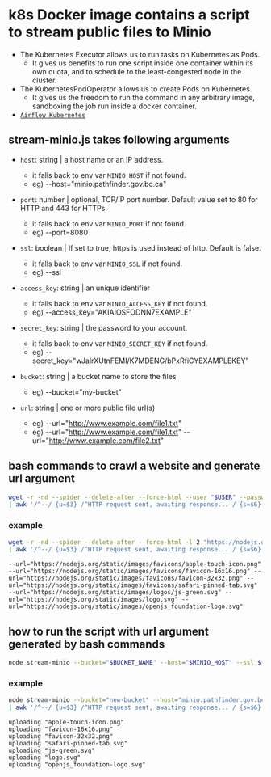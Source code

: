 # k8s Docker image contains a script to stream public files to Minio
- The Kubernetes Executor allows us to run tasks on Kubernetes as Pods.
   - It gives us benefits to run one script inside one container within its own quota, and to schedule to the least-congested node in the cluster.
- The KubernetesPodOperator allows us to create Pods on Kubernetes.
   - It gives us the freedom to run the command in any arbitrary image, sandboxing the job run inside a docker container.
- [`Airflow Kubernetes`](https://airflow.apache.org/docs/stable/kubernetes.html 'Airflow Kubernetes')

## stream-minio.js takes following arguments
- `host`: string | a host name or an IP address.
   - it falls back to env var `MINIO_HOST` if not found.
   - eg) --host="minio.pathfinder.gov.bc.ca"

- `port`: number | optional, TCP/IP port number. Default value set to 80 for HTTP and 443 for HTTPs.
   - it falls back to env var `MINIO_PORT` if not found.
   - eg) --port=8080

- `ssl`: boolean | If set to true, https is used instead of http. Default is false.
   - it falls back to env var `MINIO_SSL` if not found.
   - eg) --ssl

- `access_key`: string | an unique identifier
   - it falls back to env var `MINIO_ACCESS_KEY` if not found.
   - eg) --access_key="AKIAIOSFODNN7EXAMPLE"

- `secret_key`: string | the password to your account.
   - it falls back to env var `MINIO_SECRET_KEY` if not found.
   - eg) --secret_key="wJalrXUtnFEMI/K7MDENG/bPxRfiCYEXAMPLEKEY"

- `bucket`: string | a bucket name to store the files
   - eg) --bucket="my-bucket"

- `url`: string | one or more public file url(s)
   - eg) --url="http://www.example.com/file1.txt"
   - eg) --url="http://www.example.com/file1.txt" --url="http://www.example.com/file2.txt"

## bash commands to crawl a website and generate url argument
```bash
wget -r -nd --spider --delete-after --force-html --user "$USER" --password "$PASSWORD" -D "$DOMAINS" -l $DEPTH "$WEBSITE" 2>&1 \
| awk '/^--/ {u=$3} /^HTTP request sent, awaiting response... / {s=$6} /^Length: .*\[(.+)\]$/ {t=$NF} /^$/ {printf "--url=\"%s\"\n",u}' | egrep "$FILTER" | sort | uniq | tr '\n' ' '
```

### example
```bash
wget -r -nd --spider --delete-after --force-html -l 2 "https://nodejs.org/dist/" 2>&1 \
| awk '/^--/ {u=$3} /^HTTP request sent, awaiting response... / {s=$6} /^Length: .*\[(.+)\]$/ {t=$NF} /^$/ {printf "--url=\"%s\"\n",u}' | egrep "\.png|\.svg" | sort | uniq | tr '\n' ' '
```

```
--url="https://nodejs.org/static/images/favicons/apple-touch-icon.png" --url="https://nodejs.org/static/images/favicons/favicon-16x16.png" --url="https://nodejs.org/static/images/favicons/favicon-32x32.png" --url="https://nodejs.org/static/images/favicons/safari-pinned-tab.svg" --url="https://nodejs.org/static/images/logos/js-green.svg" --url="https://nodejs.org/static/images/logo.svg" --url="https://nodejs.org/static/images/openjs_foundation-logo.svg"
```

## how to run the script with url argument generated by bash commands
```bash
node stream-minio --bucket="$BUCKET_NAME" --host="$MINIO_HOST" --ssl $(`bash commands above`)
```

### example
```bash
node stream-minio --bucket="new-bucket" --host="minio.pathfinder.gov.bc.ca" --access_key="AKIAIOSFODNN7EXAMPLE" --secret_key="wJalrXUtnFEMI/K7MDENG/bPxRfiCYEXAMPLEKEY" --ssl $(wget -r -nd --spider --delete-after --force-html -l 2 "https://nodejs.org/dist/" 2>&1 \
| awk '/^--/ {u=$3} /^HTTP request sent, awaiting response... / {s=$6} /^Length: .*\[(.+)\]$/ {t=$NF} /^$/ {printf "--url=\"%s\"\n",u}' | egrep "\.png|\.svg" | sort | uniq | tr '\n' ' ')
```

```
uploading "apple-touch-icon.png"
uploading "favicon-16x16.png"
uploading "favicon-32x32.png"
uploading "safari-pinned-tab.svg"
uploading "js-green.svg"
uploading "logo.svg"
uploading "openjs_foundation-logo.svg"
```

